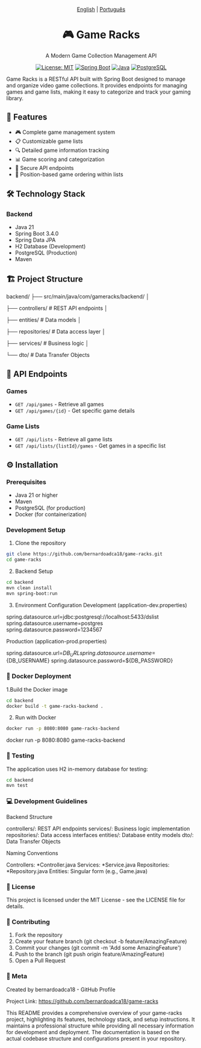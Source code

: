 <div align="center">
  
[English](README.md) | [Português](README.pt-br.md)
  
# 🎮 Game Racks
A Modern Game Collection Management API

[![License: MIT](https://img.shields.io/badge/License-MIT-yellow.svg)](https://opensource.org/licenses/MIT)
[![Spring Boot](https://img.shields.io/badge/Spring%20Boot-3.4.0-brightgreen.svg)](https://spring.io/projects/spring-boot)
[![Java](https://img.shields.io/badge/Java-21-red.svg)](https://www.oracle.com/java/)
[![PostgreSQL](https://img.shields.io/badge/PostgreSQL-Latest-blue.svg)](https://www.postgresql.org/)

</div>

Game Racks is a RESTful API built with Spring Boot designed to manage and organize video game collections. It provides endpoints for managing games and game lists, making it easy to categorize and track your gaming library.

## 🎯 Features

- 🎮 Complete game management system
- 📋 Customizable game lists
- 🔍 Detailed game information tracking
- 📊 Game scoring and categorization
- 🔐 Secure API endpoints
- 🎯 Position-based game ordering within lists

## 🛠 Technology Stack

### Backend
- Java 21
- Spring Boot 3.4.0
- Spring Data JPA
- H2 Database (Development)
- PostgreSQL (Production)
- Maven

## 🏗 Project Structure
backend/ 
├── src/main/java/com/gameracks/backend/ │ 

├── controllers/ # REST API endpoints │ 

├── entities/ # Data models │

├── repositories/ # Data access layer │ 

├── services/ # Business logic │ 

└── dto/ # Data Transfer Objects


## 🚀 API Endpoints

### Games
- `GET /api/games` - Retrieve all games
- `GET /api/games/{id}` - Get specific game details

### Game Lists
- `GET /api/lists` - Retrieve all game lists
- `GET /api/lists/{listId}/games` - Get games in a specific list

## ⚙️ Installation

### Prerequisites
- Java 21 or higher
- Maven
- PostgreSQL (for production)
- Docker (for containerization)

### Development Setup

1. Clone the repository
```bash
git clone https://github.com/bernardoadca18/game-racks.git
cd game-racks
```

2. Backend Setup
```bash
cd backend
mvn clean install
mvn spring-boot:run
```

3. Environment Configuration
Development (application-dev.properties)

spring.datasource.url=jdbc:postgresql://localhost:5433/dslist
spring.datasource.username=postgres
spring.datasource.password=1234567


Production (application-prod.properties)

spring.datasource.url=${DB_URL}
spring.datasource.username=${DB_USERNAME}
spring.datasource.password=${DB_PASSWORD}

### 🐳 Docker Deployment
1.Build the Docker image

```bash
cd backend
docker build -t game-racks-backend .
```

2. Run with Docker
```bash
docker run -p 8080:8080 game-racks-backend
```
docker run -p 8080:8080 game-racks-backend


### 🧪 Testing
The application uses H2 in-memory database for testing:

```bash
cd backend
mvn test
```


### 💻 Development Guidelines

Backend Structure

controllers/: REST API endpoints
services/: Business logic implementation
repositories/: Data access interfaces
entities/: Database entity models
dto/: Data Transfer Objects


Naming Conventions

Controllers: *Controller.java
Services: *Service.java
Repositories: *Repository.java
Entities: Singular form (e.g., Game.java)

### 📄 License
This project is licensed under the MIT License - see the LICENSE file for details.


### 🤝 Contributing
1. Fork the repository
2. Create your feature branch (git checkout -b feature/AmazingFeature)
3. Commit your changes (git commit -m 'Add some AmazingFeature')
4. Push to the branch (git push origin feature/AmazingFeature)
5. Open a Pull Request

### 👤 Meta

Created by bernardoadca18 - GitHub Profile

Project Link: https://github.com/bernardoadca18/game-racks


This README provides a comprehensive overview of your game-racks project, highlighting its features, technology stack, and setup instructions. It maintains a professional structure while providing all necessary information for development and deployment. The documentation is based on the actual codebase structure and configurations present in your repository.
